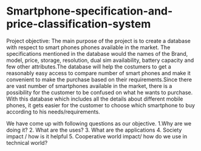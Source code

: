 # Smartphone-specification-and-price-classification-system

Project objective:
The main purpose of the project is to create a database with respect to smart phones phones available in the market. The specifications mentioned in the database would  the names of the Brand, model, price, storage, resolution, dual sim availability, battery capacity and few other attributes.The database will help the costumers to get a reasonably easy access to compare number of smart phones and make it convenient to make the purchase based on their requirements.Since there are vast number of smartphones available in the market, there is a possibility for the customer to be confused on what he wants to purchase. With this database which includes all the details about different mobile phones, it gets easier for the customer to choose which smartphone to buy according to his needs/requirements.

We have come up with following questions as our objective.
1.Why are we doing it?
2. What are the uses?
3. What are the applications
4. Society impact / how is it helpful
5. Cooperative world impact/ how do we use in technical world?

